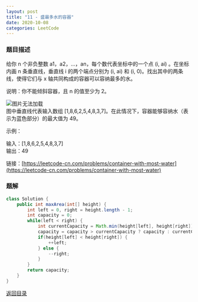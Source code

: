 ```yaml
---
layout: post
title: "11 - 盛最多水的容器"
date: 2020-10-08
categories: LeetCode
---
```


### **题目描述**
给你 n 个非负整数 a1，a2，...，an，每个数代表坐标中的一个点 (i, ai) 。在坐标内画 n 条垂直线，垂直线 i 的两个端点分别为 (i, ai) 和 (i, 0)。找出其中的两条线，使得它们与 x 轴共同构成的容器可以容纳最多的水。

说明：你不能倾斜容器，且 n 的值至少为 2。

![图片无法加载](https://maxwell-blog.cn/image/maxArea.png)  
图中垂直线代表输入数组 [1,8,6,2,5,4,8,3,7]。在此情况下，容器能够容纳水（表示为蓝色部分）的最大值为 49。

示例：

输入：[1,8,6,2,5,4,8,3,7]  
输出：49


链接：[https://leetcode-cn.com/problems/container-with-most-water](https://leetcode-cn.com/problems/container-with-most-water)



### **题解**
``` java
class Solution {
    public int maxArea(int[] height) {
        int left = 0, right = height.length - 1;
        int capacity = 0;
        while(left < right) {
            int currentCapacity = Math.min(height[left], height[right]) * (right - left);
            capacity = capacity > currentCapacity ? capacity : currentCapacity;
            if(height[left] < height[right]) {
                ++left;
            } else {
                --right;
            }
        }
        return capacity;
    }
}
```


[返回目录](https://maxwell-blog.cn/leetcode/2020/10/08/leetcode.html)